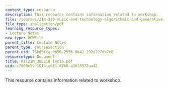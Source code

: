 ```yaml
---
content_type: resource
description: This resource contains information related to workshop.
file: /courses/21m-380-music-and-technology-algorithmic-and-generative-music-spring-2010/c7669e591014c6f167b0a16f5572aa42_MIT21M_380S10_lec16.pdf
file_type: application/pdf
learning_resource_types:
- Lecture Notes
ocw_type: OCWFile
parent_title: Lecture Notes
parent_type: CourseSection
parent_uid: 75bd5fca-0656-2556-0642-292e727db7e8
resourcetype: Document
title: MIT21M_380S10_lec16.pdf
uid: c7669e59-1014-c6f1-67b0-a16f5572aa42
---
```

This resource contains information related to workshop.

